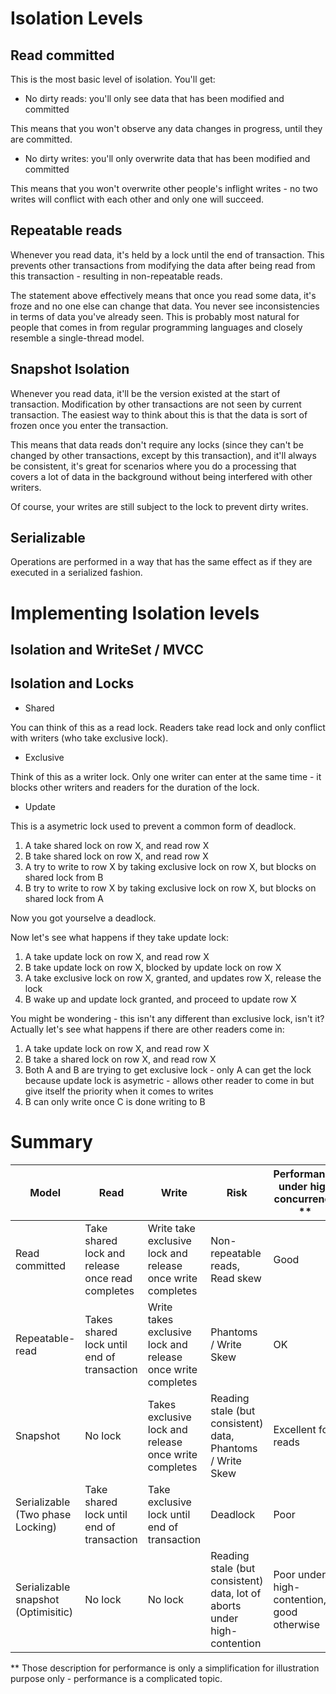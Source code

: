 




# Isolation Levels

## Read committed

This is the most basic level of isolation. You'll get:

* No dirty reads: you'll only see data that has been modified and committed

This means that you won't observe any data changes in progress, until they are committed.

* No dirty writes: you'll only overwrite data that has been modified and committed

This means that you won't overwrite other people's inflight writes - no two writes will conflict with each other and only one will succeed.

## Repeatable reads

Whenever you read data, it's held by a lock until the end of transaction. This prevents other transactions from modifying the data after being read from this transaction - resulting in non-repeatable reads.

The statement above effectively means that once you read some data, it's froze and no one else can change that data. You never see inconsistencies in terms of data you've already seen. This is probably most natural for people that comes in from regular programming languages and closely resemble a single-thread model.


## Snapshot Isolation

Whenever you read data, it'll be the version existed at the start of transaction. Modification by other transactions are not seen by current transaction. The easiest way to think about this is that the data is sort of frozen once you enter the transaction.

This means that data reads don't require any locks (since they can't be changed by other transactions, except by this transaction), and it'll always be consistent, it's great for scenarios where you do a processing that covers a lot of data in the background without being interfered with other writers.

Of course, your writes are still subject to the lock to prevent dirty writes.

## Serializable

Operations are performed in a way that has the same effect as if they are executed in a serialized fashion. 

# Implementing Isolation levels

## Isolation and WriteSet / MVCC



## Isolation and Locks

* Shared

You can think of this as a read lock. Readers take read lock and only conflict with writers (who take exclusive lock).

* Exclusive

Think of this as a writer lock. Only one writer can enter at the same time - it blocks other writers and readers for the duration of the lock.

* Update

This is a asymetric lock used to prevent a common form of deadlock.

1. A take shared lock on row X, and read row X
2. B take shared lock on row X, and read row X
3. A try to write to row X by taking exclusive lock on row X, but blocks on shared lock from B
4. B try to write to row X by taking exclusive lock on row X, but blocks on shared lock from A

Now you got yourselve a deadlock.

Now let's see what happens if they take update lock:

1. A take update lock on row X, and read row X
2. B take update lock on row X, blocked by update lock on row X
3. A take exclusive lock on row X, granted, and updates row X, release the lock
4. B wake up and update lock granted, and proceed to update row X

You might be wondering - this isn't any different than exclusive lock, isn't it? Actually let's see what happens if there are other readers come in:

1. A take update lock on row X, and read row X
2. B take a shared lock on row X, and read row X
3. Both A and B are trying to get exclusive lock - only A can get the lock because update lock is asymetric - allows other reader to come in but give itself the priority when it comes to writes
4. B can only write once C is done writing to B

# Summary

 Model             | Read                     | Write       | Risk | Performance under high concurrency **
----------         | ---------------------    | ------      | -----| -----
| Read committed | Take shared lock and release once read completes | Write take exclusive lock and release once write completes | Non-repeatable reads, Read skew | Good
| Repeatable-read  | Takes shared lock until end of transaction | Write takes exclusive lock and release once write completes | Phantoms / Write Skew | OK
| Snapshot         | No lock | Takes exclusive lock and release once write completes | Reading stale (but consistent) data, Phantoms / Write Skew | Excellent for reads
| Serializable (Two phase Locking) | Take shared lock until end of transaction  | Take exclusive lock until end of transaction | Deadlock | Poor
| Serializable snapshot (Optimisitic) | No lock | No lock | Reading stale (but consistent) data, lot of aborts under high-contention | Poor under high-contention, good otherwise

** Those description for performance is only a simplification for illustration purpose only - performance is a complicated topic.